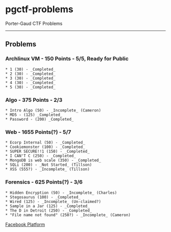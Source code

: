 # pgctf-problems
Porter-Gaud CTF Problems

---

## Problems

### Archlinux VM - 150 Points - 5/5, Ready for Public
    * 1 (30) - _Completed_
    * 2 (30) - _Completed_
    * 3 (30) - _Completed_
    * 4 (30) - _Completed_
    * 5 (30) - _Completed_

### Algo - 375 Points - 2/3
    * Intro Algo (50) - _Incomplete_ (Cameron)
    * MD5 - (125) _Completed_
    * Password - (200) _Completed_

### Web - 1655 Points(?) - 5/7
    * Ecorp Internal (50) - _Completed_
    * Cookiemonster (100) - _Completed_
    * SUPER SECURE!!1 (150) - _Completed_
    * I CAN'T C (250) - _Completed_
    * MongoDB is web scale (350) - _Completed_
    * SQLi (200) - _Not Started_ (Tillson)
    * XSS (555?) - _Incomplete_ (Tillson)

### Forensics - 625 Points(?) - 3/6
    * Hidden Encryption (50) - _Incomplete_ (Charles)
    * Stegosaurus (100) - _Completed_
    * Wired (125) - _Incomplete_ (Un-claimed?)
    * Sample in a Jar (125) - _Completed_
    * The D in Detroit (250) - _Completed_
    * "File name not found" (250?) - _Incomplete_ (Cameron)

[Facebook Platform](https://github.com/facebook/fbctf)
